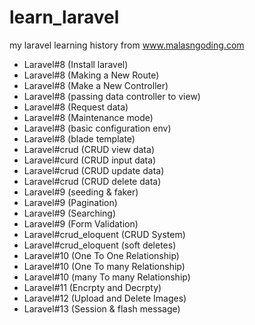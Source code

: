 # learn_laravel
my laravel learning history from www.malasngoding.com

- Laravel#8 (Install laravel)
- Laravel#8 (Making a New Route)
- Laravel#8 (Make a New Controller)
- Laravel#8 (passing data controller to view)
- Laravel#8 (Request data)
- Laravel#8 (Maintenance mode)
- Laravel#8 (basic configuration env)
- Laravel#8 (blade template)
- Laravel#crud (CRUD view data)
- Laravel#curd (CRUD input data)
- Laravel#crud (CRUD update data)
- Laravel#crud (CRUD delete data)
- Laravel#9 (seeding & faker)
- Laravel#9 (Pagination)
- Laravel#9 (Searching)
- Laravel#9 (Form Validation)
- Laravel#crud_eloquent (CRUD System)
- Laravel#crud_eloquent (soft deletes)
- Laravel#10 (One To One Relationship)
- Laravel#10 (One To many Relationship)
- Laravel#10 (many To many Relationship)
- Laravel#11 (Encrpty and Decrpty)
- Laravel#12 (Upload and Delete Images)
- Laravel#13 (Session & flash message)
